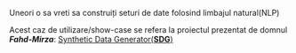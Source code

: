 
Uneori o sa vreti sa construiți seturi de date folosind limbajul natural(NLP)

Acest caz de utilizare/show-case se refera la proiectul prezentat de domnul ***Fahd-Mirza***: [Synthetic Data Generator(**SDG**)](https://www.youtube.com/watch?v=yQy_hSFSyIY)
